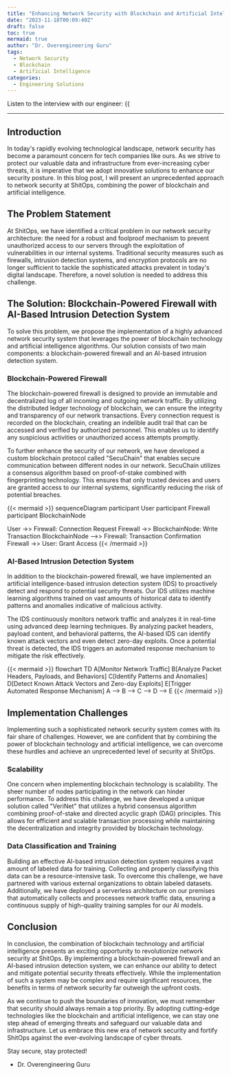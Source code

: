 ```yaml
---
title: "Enhancing Network Security with Blockchain and Artificial Intelligence"
date: "2023-11-18T00:09:40Z"
draft: false
toc: true
mermaid: true
author: "Dr. Overengineering Guru"
tags:
  - Network Security
  - Blockchain
  - Artificial Intelligence
categories:
  - Engineering Solutions
---
```


Listen to the interview with our engineer: {{<audio src="https://s3.chaops.de/shitops/podcasts/enhancing-network-security-with-blockchain-and-artificial-intelligence.mp3" class="audio">}}

---

## Introduction

In today's rapidly evolving technological landscape, network security has become a paramount concern for tech companies like ours. As we strive to protect our valuable data and infrastructure from ever-increasing cyber threats, it is imperative that we adopt innovative solutions to enhance our security posture. In this blog post, I will present an unprecedented approach to network security at ShitOps, combining the power of blockchain and artificial intelligence.

## The Problem Statement

At ShitOps, we have identified a critical problem in our network security architecture: the need for a robust and foolproof mechanism to prevent unauthorized access to our servers through the exploitation of vulnerabilities in our internal systems. Traditional security measures such as firewalls, intrusion detection systems, and encryption protocols are no longer sufficient to tackle the sophisticated attacks prevalent in today's digital landscape. Therefore, a novel solution is needed to address this challenge.

## The Solution: Blockchain-Powered Firewall with AI-Based Intrusion Detection System

To solve this problem, we propose the implementation of a highly advanced network security system that leverages the power of blockchain technology and artificial intelligence algorithms. Our solution consists of two main components: a blockchain-powered firewall and an AI-based intrusion detection system.

### Blockchain-Powered Firewall

The blockchain-powered firewall is designed to provide an immutable and decentralized log of all incoming and outgoing network traffic. By utilizing the distributed ledger technology of blockchain, we can ensure the integrity and transparency of our network transactions. Every connection request is recorded on the blockchain, creating an indelible audit trail that can be accessed and verified by authorized personnel. This enables us to identify any suspicious activities or unauthorized access attempts promptly.

To further enhance the security of our network, we have developed a custom blockchain protocol called "SecuChain" that enables secure communication between different nodes in our network. SecuChain utilizes a consensus algorithm based on proof-of-stake combined with fingerprinting technology. This ensures that only trusted devices and users are granted access to our internal systems, significantly reducing the risk of potential breaches.

{{< mermaid >}}
sequenceDiagram
  participant User
  participant Firewall
  participant BlockchainNode

  User ->> Firewall: Connection Request
  Firewall ->> BlockchainNode: Write Transaction
  BlockchainNode -->> Firewall: Transaction Confirmation
  Firewall ->> User: Grant Access
{{< /mermaid >}}

### AI-Based Intrusion Detection System

In addition to the blockchain-powered firewall, we have implemented an artificial intelligence-based intrusion detection system (IDS) to proactively detect and respond to potential security threats. Our IDS utilizes machine learning algorithms trained on vast amounts of historical data to identify patterns and anomalies indicative of malicious activity.

The IDS continuously monitors network traffic and analyzes it in real-time using advanced deep learning techniques. By analyzing packet headers, payload content, and behavioral patterns, the AI-based IDS can identify known attack vectors and even detect zero-day exploits. Once a potential threat is detected, the IDS triggers an automated response mechanism to mitigate the risk effectively.

{{< mermaid >}}
flowchart TD
  A[Monitor Network Traffic]
  B[Analyze Packet Headers, Payloads, and Behaviors]
  C[Identify Patterns and Anomalies]
  D[Detect Known Attack Vectors and Zero-day Exploits]
  E[Trigger Automated Response Mechanism]
  A --> B --> C --> D --> E
{{< /mermaid >}}

## Implementation Challenges

Implementing such a sophisticated network security system comes with its fair share of challenges. However, we are confident that by combining the power of blockchain technology and artificial intelligence, we can overcome these hurdles and achieve an unprecedented level of security at ShitOps.

### Scalability

One concern when implementing blockchain technology is scalability. The sheer number of nodes participating in the network can hinder performance. To address this challenge, we have developed a unique solution called "VeriNet" that utilizes a hybrid consensus algorithm combining proof-of-stake and directed acyclic graph (DAG) principles. This allows for efficient and scalable transaction processing while maintaining the decentralization and integrity provided by blockchain technology.

### Data Classification and Training

Building an effective AI-based intrusion detection system requires a vast amount of labeled data for training. Collecting and properly classifying this data can be a resource-intensive task. To overcome this challenge, we have partnered with various external organizations to obtain labeled datasets. Additionally, we have deployed a serverless architecture on our premises that automatically collects and processes network traffic data, ensuring a continuous supply of high-quality training samples for our AI models.

## Conclusion

In conclusion, the combination of blockchain technology and artificial intelligence presents an exciting opportunity to revolutionize network security at ShitOps. By implementing a blockchain-powered firewall and an AI-based intrusion detection system, we can enhance our ability to detect and mitigate potential security threats effectively. While the implementation of such a system may be complex and require significant resources, the benefits in terms of network security far outweigh the upfront costs.

As we continue to push the boundaries of innovation, we must remember that security should always remain a top priority. By adopting cutting-edge technologies like the blockchain and artificial intelligence, we can stay one step ahead of emerging threats and safeguard our valuable data and infrastructure. Let us embrace this new era of network security and fortify ShitOps against the ever-evolving landscape of cyber threats.

Stay secure, stay protected!
- Dr. Overengineering Guru